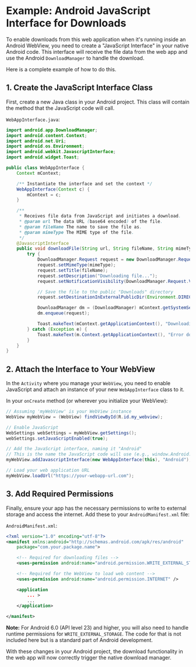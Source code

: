 # Example: Android JavaScript Interface for Downloads

To enable downloads from this web application when it's running inside an Android WebView, you need to create a "JavaScript Interface" in your native Android code. This interface will receive the file data from the web app and use the Android `DownloadManager` to handle the download.

Here is a complete example of how to do this.

## 1. Create the JavaScript Interface Class

First, create a new Java class in your Android project. This class will contain the method that the JavaScript code will call.

`WebAppInterface.java`:
```java
import android.app.DownloadManager;
import android.content.Context;
import android.net.Uri;
import android.os.Environment;
import android.webkit.JavascriptInterface;
import android.widget.Toast;

public class WebAppInterface {
    Context mContext;

    /** Instantiate the interface and set the context */
    WebAppInterface(Context c) {
        mContext = c;
    }

    /**
     * Receives file data from JavaScript and initiates a download.
     * @param url The data URL (base64 encoded) of the file.
     * @param fileName The name to save the file as.
     * @param mimeType The MIME type of the file.
     */
    @JavascriptInterface
    public void downloadFile(String url, String fileName, String mimeType) {
        try {
            DownloadManager.Request request = new DownloadManager.Request(Uri.parse(url));
            request.setMimeType(mimeType);
            request.setTitle(fileName);
            request.setDescription("Downloading file...");
            request.setNotificationVisibility(DownloadManager.Request.VISIBILITY_VISIBLE_NOTIFY_COMPLETED);

            // Save the file to the public "Downloads" directory
            request.setDestinationInExternalPublicDir(Environment.DIRECTORY_DOWNLOADS, fileName);

            DownloadManager dm = (DownloadManager) mContext.getSystemService(Context.DOWNLOAD_SERVICE);
            dm.enqueue(request);

            Toast.makeText(mContext.getApplicationContext(), "Downloading File...", Toast.LENGTH_LONG).show();
        } catch (Exception e) {
            Toast.makeText(m.Context.getApplicationContext(), "Error downloading file: " + e.getMessage(), Toast.LENGTH_LONG).show();
        }
    }
}
```

## 2. Attach the Interface to Your WebView

In the `Activity` where you manage your `WebView`, you need to enable JavaScript and attach an instance of your new `WebAppInterface` class to it.

In your `onCreate` method (or wherever you initialize your WebView):
```java
// Assuming 'myWebView' is your WebView instance
WebView myWebView = (WebView) findViewById(R.id.my_webview);

// Enable JavaScript
WebSettings webSettings = myWebView.getSettings();
webSettings.setJavaScriptEnabled(true);

// Add the JavaScript interface, naming it "Android"
// This is the name the JavaScript code will use (e.g., window.Android.downloadFile(...))
myWebView.addJavascriptInterface(new WebAppInterface(this), "Android");

// Load your web application URL
myWebView.loadUrl("https://your-webapp-url.com");
```

## 3. Add Required Permissions

Finally, ensure your app has the necessary permissions to write to external storage and access the internet. Add these to your `AndroidManifest.xml` file:

`AndroidManifest.xml`:
```xml
<?xml version="1.0" encoding="utf-8"?>
<manifest xmlns:android="http://schemas.android.com/apk/res/android"
    package="com.your.package.name">

    <!-- Required for downloading files -->
    <uses-permission android:name="android.permission.WRITE_EXTERNAL_STORAGE" />

    <!-- Required for the WebView to load web content -->
    <uses-permission android:name="android.permission.INTERNET" />

    <application
        ... >
        ...
    </application>

</manifest>
```
**Note:** For Android 6.0 (API level 23) and higher, you will also need to handle runtime permissions for `WRITE_EXTERNAL_STORAGE`. The code for that is not included here but is a standard part of Android development.

With these changes in your Android project, the download functionality in the web app will now correctly trigger the native download manager.
